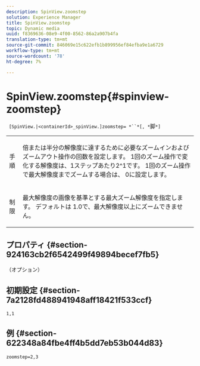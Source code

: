 ```yaml
---
description: SpinView.zoomstep
solution: Experience Manager
title: SpinView.zoomstep
topic: Dynamic media
uuid: f8369636-08e9-4f00-8562-86a2a907b4fa
translation-type: tm+mt
source-git-commit: 846069e15c622efb1b899956ef84efba9e1a6729
workflow-type: tm+mt
source-wordcount: '78'
ht-degree: 7%

---
```



# SpinView.zoomstep{#spinview-zoomstep}

` [SpinView.|<containerId>_spinView.]zoomstep= *``*[, *`脚`*]`

<table id="table_1D425B7685D448459CD3FE8D683C813C"> 
 <tbody> 
  <tr> 
   <td colname="col1"> <p> <span class="codeph"><span class="varname"> 手順</span></span> </p> </td> 
   <td colname="col2"> <p> 倍または半分の解像度に達するために必要なズームインおよびズームアウト操作の回数を設定します。 1回のズーム操作で変化する解像度は、1ステップあたり2^1です。 1回のズーム操作で最大解像度までズームする場合は、<span class="codeph"> 0</span>に設定します。 </p> </td> 
  </tr> 
  <tr> 
   <td colname="col1"> <p> <span class="codeph"><span class="varname"> 制限</span></span> </p> </td> 
   <td colname="col2"> <p> 最大解像度の画像を基準とする最大ズーム解像度を指定します。 デフォルトは<span class="codeph"> 1.0</span>で、最大解像度以上にズームできません。 </p> </td> 
  </tr> 
 </tbody> 
</table>

## プロパティ {#section-924163cb2f6542499f49894becef7fb5}

（オプション）

## 初期設定 {#section-7a2128fd488941948aff18421f533ccf}

`1,1`

## 例 {#section-622348a84fbe4ff4b5dd7eb53b044d83}

`zoomstep=2,3`
